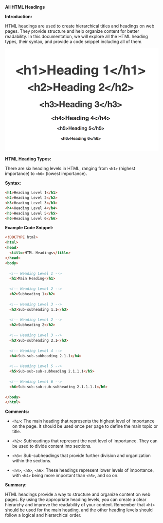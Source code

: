 **All HTML Headings**

**Introduction:**

HTML headings are used to create hierarchical titles and headings on web pages. They provide structure and help organize content for better readability. In this documentation, we will explore all the HTML heading types, their syntax, and provide a code snippet including all of them.

![Data Types](../../Assets/html-headings.png)

**HTML Heading Types:**

There are six heading levels in HTML, ranging from `<h1>` (highest importance) to `<h6>` (lowest importance).

**Syntax:**
```html
<h1>Heading Level 1</h1>
<h2>Heading Level 2</h2>
<h3>Heading Level 3</h3>
<h4>Heading Level 4</h4>
<h5>Heading Level 5</h5>
<h6>Heading Level 6</h6>
```

**Example Code Snippet:**

```html
<!DOCTYPE html>
<html>
<head>
  <title>HTML Headings</title>
</head>
<body>

  <!-- Heading Level 1 -->
  <h1>Main Heading</h1>

  <!-- Heading Level 2 -->
  <h2>Subheading 1</h2>

  <!-- Heading Level 3 -->
  <h3>Sub-subheading 1.1</h3>

  <!-- Heading Level 2 -->
  <h2>Subheading 2</h2>

  <!-- Heading Level 3 -->
  <h3>Sub-subheading 2.1</h3>

  <!-- Heading Level 4 -->
  <h4>Sub-sub-subheading 2.1.1</h4>

  <!-- Heading Level 5 -->
  <h5>Sub-sub-sub-subheading 2.1.1.1</h5>

  <!-- Heading Level 6 -->
  <h6>Sub-sub-sub-sub-subheading 2.1.1.1.1</h6>

</body>
</html>
```

**Comments:**

- `<h1>`: The main heading that represents the highest level of importance on the page. It should be used once per page to define the main topic or title.

- `<h2>`: Subheadings that represent the next level of importance. They can be used to divide content into sections.

- `<h3>`: Sub-subheadings that provide further division and organization within the sections.

- `<h4>`, `<h5>`, `<h6>`: These headings represent lower levels of importance, with `<h4>` being more important than `<h5>`, and so on.

**Summary:**

HTML headings provide a way to structure and organize content on web pages. By using the appropriate heading levels, you can create a clear hierarchy and improve the readability of your content. Remember that `<h1>` should be used for the main heading, and the other heading levels should follow a logical and hierarchical order.